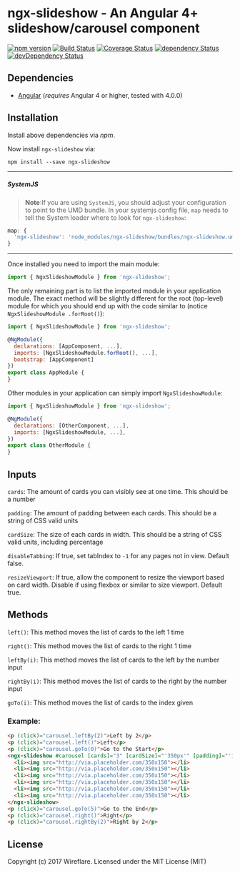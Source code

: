 # ngx-slideshow - An Angular 4+ slideshow/carousel component

[![npm version](https://badge.fury.io/js/ngx-slideshow.svg)](https://badge.fury.io/js/ngx-slideshow)
[![Build Status](https://travis-ci.org/Linkd-Inc/ngx-slideshow.svg?branch=master)](https://travis-ci.org/Linkd-Inc/ngx-slideshow)
[![Coverage Status](https://coveralls.io/repos/github/Linkd-Inc/ngx-slideshow/badge.svg?branch=master)](https://coveralls.io/github/Linkd-Inc/ngx-slideshow?branch=master)
[![dependency Status](https://david-dm.org/linkd-inc/ngx-slideshow/status.svg)](https://david-dm.org/linkd-inc/ngx-slideshow)
[![devDependency Status](https://david-dm.org/linkd-inc/ngx-slideshow/dev-status.svg?branch=master)](https://david-dm.org/linkd-inc/ngx-slideshow#info=devDependencies)

## Dependencies
* [Angular](https://angular.io) (*requires* Angular 4 or higher, tested with 4.0.0)

## Installation
Install above dependencies via *npm*. 

Now install `ngx-slideshow` via:
```shell
npm install --save ngx-slideshow
```

---
##### SystemJS
>**Note**:If you are using `SystemJS`, you should adjust your configuration to point to the UMD bundle.
In your systemjs config file, `map` needs to tell the System loader where to look for `ngx-slideshow`:
```js
map: {
  'ngx-slideshow': 'node_modules/ngx-slideshow/bundles/ngx-slideshow.umd.js',
}
```
---

Once installed you need to import the main module:
```js
import { NgxSlideshowModule } from 'ngx-slideshow';
```
The only remaining part is to list the imported module in your application module. The exact method will be slightly
different for the root (top-level) module for which you should end up with the code similar to (notice ` NgxSlideshowModule .forRoot()`):
```js
import { NgxSlideshowModule } from 'ngx-slideshow';

@NgModule({
  declarations: [AppComponent, ...],
  imports: [NgxSlideshowModule.forRoot(), ...],  
  bootstrap: [AppComponent]
})
export class AppModule {
}
```

Other modules in your application can simply import ` NgxSlideshowModule `:

```js
import { NgxSlideshowModule } from 'ngx-slideshow';

@NgModule({
  declarations: [OtherComponent, ...],
  imports: [NgxSlideshowModule, ...], 
})
export class OtherModule {
}
```

## Inputs

`cards`: The amount of cards you can visibly see at one time. This should be a number

`padding`: The amount of padding between each cards. This should be a string of CSS valid units

`cardSize`: The size of each cards in width. This should be a string of CSS valid units, including percentage

`disableTabbing`: If true, set tabIndex to `-1` for any pages not in view. Default false.

`resizeViewport`: If true, allow the component to resize the viewport based on card width. Disable if using flexbox or similar to size viewport. Default true.

## Methods

`left()`: This method moves the list of cards to the left 1 time

`right()`: This method moves the list of cards to the right 1 time

`leftBy(i)`: This method moves the list of cards to the left by the number input

`rightBy(i)`: This method moves the list of cards to the right by the number input

`goTo(i)`: This method moves the list of cards to the index given

### Example:

```html
<p (click)="carousel.leftBy(2)">Left by 2</p>
<p (click)="carousel.left()">Left</p>
<p (click)="carousel.goTo(0)">Go to the Start</p>
<ngx-slideshow #carousel [cards]="3" [cardSize]="'350px'" [padding]="'14px'">
  <li><img src="http://via.placeholder.com/350x150"></li>
  <li><img src="http://via.placeholder.com/350x150"></li>
  <li><img src="http://via.placeholder.com/350x150"></li>
  <li><img src="http://via.placeholder.com/350x150"></li>
  <li><img src="http://via.placeholder.com/350x150"></li>
  <li><img src="http://via.placeholder.com/350x150"></li>
</ngx-slideshow>
<p (click)="carousel.goTo(5)">Go to the End</p>
<p (click)="carousel.right()">Right</p>
<p (click)="carousel.rightBy(2)">Right by 2</p>
```

## License

Copyright (c) 2017 Wireflare. Licensed under the MIT License (MIT)

